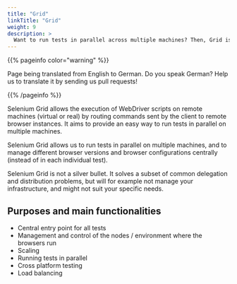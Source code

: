 ```yaml
---
title: "Grid"
linkTitle: "Grid"
weight: 9
description: >
  Want to run tests in parallel across multiple machines? Then, Grid is for you.
---
```


{{% pageinfo color="warning" %}}
<p class="lead">
   <i class="fas fa-language display-4"></i> 
   Page being translated from 
   English to German. Do you speak German? Help us to translate
   it by sending us pull requests!
</p>
{{% /pageinfo %}}

Selenium Grid allows the execution of WebDriver scripts on remote machines (virtual
or real) by routing commands sent by the client to remote browser instances.
It aims to provide an easy way to run tests in parallel on multiple machines.

Selenium Grid allows us to run tests in parallel on multiple machines,
and to manage different browser versions and browser configurations centrally
(instead of in each individual test).

Selenium Grid is not a silver bullet.
It solves a subset of common delegation and distribution problems,
but will for example not manage your infrastructure,
and might not suit your specific needs.

## Purposes and main functionalities

* Central entry point for all tests
* Management and control of the nodes / environment where the browsers run
* Scaling
* Running tests in parallel
* Cross platform testing
* Load balancing

